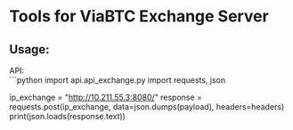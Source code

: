<h1>Tools for ViaBTC Exchange Server</h1>
<h2>Usage:</h2>
API:</br>
```python
import api.api_exchange.py
import requests, json

ip_exchange = "http://10.211.55.3:8080/"
response = requests.post(ip_exchange, data=json.dumps(payload), headers=headers)
print(json.loads(response.text))
```
